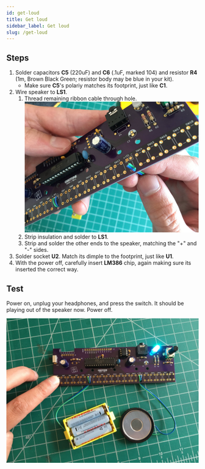 ```yaml
---
id: get-loud
title: Get loud
sidebar_label: Get loud
slug: /get-loud
---
```


## Steps

1. Solder capacitors **C5** (220uF) and **C6** (.1uF, marked 104) and resistor **R4** (1m, Brown Black Green; resistor body may be blue in your kit).
   - Make sure **C5**'s polariy matches its footprint, just like **C1**.
2. Wire speaker to **LS1**.
   1. Thread remaining ribbon cable through hole.
      ![060201@0.5x.jpg](/img/pcb_assembly/060201@0.5x.jpg)
   2. Strip insulation and solder to **LS1**.
   3. Strip and solder the other ends to the speaker, matching the "+" and "-" sides.
3. Solder socket **U2**. Match its dimple to the footprint, just like **U1**.
4. With the power off, carefully insert **LM386** chip, again making sure its inserted the correct way.

## Test

Power on, unplug your headphones, and press the switch. It should be playing out of the speaker now. Power off.

![060500@0.5x.jpg](/img/pcb_assembly/060500@0.5x.jpg)
